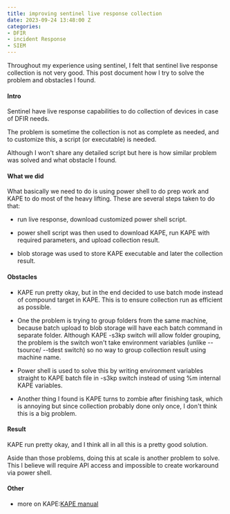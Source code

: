 ```yaml
---
title: improving sentinel live response collection
date: 2023-09-24 13:48:00 Z
categories:
- DFIR
- incident Response
- SIEM
---
```


Throughout my experience using sentinel, I felt that sentinel live response collection is not very good. This post document how I try to solve the problem and obstacles I found. 

<!--more-->
#### Intro
Sentinel have live response capabilities to do collection of devices in case of DFIR needs. 

The problem is sometime the collection is not as complete as needed, and to customize this, a script (or executable) is needed. 

Although I won't share any detailed script but here is how similar problem was solved and what obstacle I found.
 
#### What we did
What basically we need to do is using power shell to do prep work and KAPE to do most of the heavy lifting. These are several steps taken to do that:
* run live response, download customized power shell script.

* power shell script was then used to download KAPE,  run KAPE with required parameters, and upload collection result.

* blob storage was used to store KAPE executable and later the collection result.

#### Obstacles 
* KAPE run pretty okay, but in the end decided to use batch mode instead of compound target in KAPE. This is to ensure collection run as efficient as possible.

* One the problem is trying to group folders from the same machine, because batch upload to blob storage will have each batch command in separate folder. 
Although KAPE -s3kp switch will allow folder grouping, the problem is the switch won't take environment variables (unlike --tsource/ --tdest switch) so no way to group collection result using machine name.

* Power shell is used to solve this by writing environment variables straight to KAPE batch file in -s3kp switch instead of using %m internal KAPE variables.

* Another thing I found is KAPE turns to zombie after finishing task, which is annoying but since collection probably done only once, I don't think this is a big problem.

#### Result
KAPE run pretty okay, and I think all in all this is a pretty good solution.

Aside than those problems, doing this at scale is another problem to solve. This I believe will require API access and impossible to create workaround via power shell.

#### Other
* more on KAPE:[KAPE manual](https://ericzimmerman.github.io/KapeDocs/)